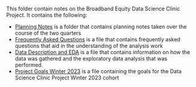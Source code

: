 This folder contain notes on the Broadband Equity Data Science Clinic Project. It contains the following:
+ [Planning Notes](planning-notes) is a folder that contains planning notes taken over the course of the two quarters
+ [Frequently Asked Questions](faq.md) is a file that contains frequently asked questions that aid in the understanding of the analysis work
+ [Data Description and EDA](Data-description-and-EDA.md) is a file that contains information on how the data was gathered and the exploratory data analysis that was performed.
+ [Project Goals Winter 2023](goals-w23.md) is a file containing the goals for the Data Science Clinic Project Winter 2023 cohort